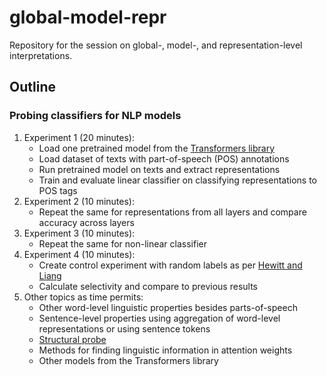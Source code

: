 # global-model-repr
Repository for the session on global-, model-, and representation-level interpretations. 

## Outline

### Probing classifiers for NLP models
1. Experiment 1 (20 minutes):
   - Load one pretrained model from the [Transformers library](https://huggingface.co/transformers/index.html)
   - Load dataset of texts with part-of-speech (POS) annotations
   - Run pretrained model on texts and extract representations
   - Train and evaluate linear classifier on classifying representations to POS tags
1. Experiment 2 (10 minutes):
   - Repeat the same for representations from all layers and compare accuracy across layers
1. Experiment 3 (10 minutes):
   - Repeat the same for non-linear classifier
1. Experiment 4 (10 minutes):
   - Create control experiment with random labels as per [Hewitt and Liang](https://arxiv.org/pdf/1909.03368.pdf)
   - Calculate selectivity and compare to previous results
1. Other topics as time permits:
   - Other word-level linguistic properties besides parts-of-speech
   - Sentence-level properties using aggregation of word-level representations or using sentence tokens
   - [Structural probe](https://github.com/john-hewitt/structural-probes/)
   - Methods for finding linguistic information in attention weights
   - Other models from the Transformers library 

